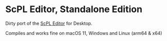 # ScPL Editor, Standalone Edition

Dirty port of the [ScPL Editor](https://github.com/pfgithub/scpl-editor) for Desktop.

Compiles and works fine on macOS 11, Windows and Linux (arm64 & x64)

